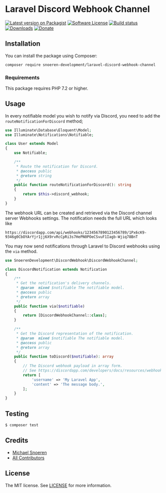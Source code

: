 # Laravel Discord Webhook Channel
[![Latest version on Packagist](https://img.shields.io/packagist/v/snoeren-development/laravel-discord-webhook-channel.svg?style=flat-square)](https://packagist.org/packages/snoeren-development/laravel-discord-webhook-channel)
[![Software License](https://img.shields.io/github/license/snoeren-development/laravel-discord-webhook-channel?style=flat-square)](LICENSE)
[![Build status](https://img.shields.io/github/workflow/status/snoeren-development/laravel-discord-webhook-channel/PHP%20Tests?style=flat-square)](https://github.com/snoeren-development/laravel-discord-webhook-channel/actions)
[![Downloads](https://img.shields.io/packagist/dt/snoeren-development/laravel-discord-webhook-channel?style=flat-square)](https://packagist.org/packages/snoeren-development/laravel-discord-webhook-channel)
[![Donate](https://img.shields.io/beerpay/snoeren-development/laravel-discord-webhook-channel?style=flat-square)](https://beerpay.io/snoeren-development/laravel-discord-webhook-channel)

## Installation
You can install the package using Composer:
```bash
composer require snoeren-development/laravel-discord-webhook-channel
```

### Requirements
This package requires PHP 7.2 or higher.

## Usage
In every notifiable model you wish to notify via Discord, you need to add the `routeNotificationForDiscord` method;
```php
use Illuminate\Database\Eloquent\Model;
use Illuminate\Notifications\Notifiable;

class User extends Model
{
    use Notifiable;

    /**
     * Route the notification for Discord.
     * @access public
     * @return string
     */
    public function routeNotificationForDiscord(): string
    {
        return $this->discord_webhook;
    }
}
```
The webhook URL can be created and retrieved via the Discord channel server Webhooks settings. The notification needs the full URL which looks like
```
https://discordapp.com/api/webhooks/1234567890123456789/1Px6cK9-9346g0CbOYArYjr1jj6X9rvRcCpRi3s7HePN0POeCSvuF1Iagb-Wjiq78BnT
```

You may now send notifications through Laravel to Discord webhooks using the `via` method.
```php
use SnoerenDevelopment\DiscordWebhook\DiscordWebhookChannel;

class DiscordNotification extends Notification
{
    /**
     * Get the notification's delivery channels.
     * @param  mixed $notifiable The notifiable model.
     * @access public
     * @return array
     */
    public function via($notifiable)
    {
        return [DiscordWebhookChannel::class];
    }

    /**
     * Get the Discord representation of the notification.
     * @param  mixed $notifiable The notifiable model.
     * @access public
     * @return array
     */
    public function toDiscord($notifiable): array
    {
        // The Discord webhook payload in array form.
        // See https://discordapp.com/developers/docs/resources/webhook#execute-webhook for all options.
        return [
            'username' => 'My Laravel App',
            'content' => 'The message body.',
        ];
    }
}
```

## Testing
```bash
$ composer test
```

## Credits
- [Michael Snoeren](https://github.com/MSnoeren)
- [All Contributors](https://github.com/snoeren-development/laravel-discord-webhook-channel/graphs/contributors)

## License
The MIT license. See [LICENSE](LICENSE) for more information.
